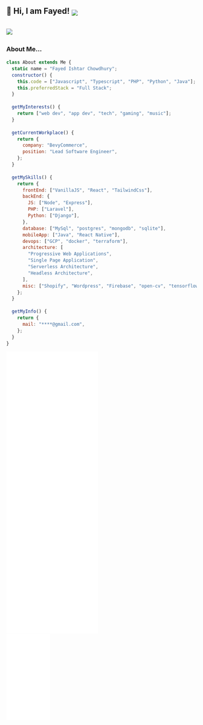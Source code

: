 <h2>👋 Hi, I am Fayed! <img src="https://user-images.githubusercontent.com/6520701/239780509-2be00c62-aac6-46cf-bfff-e7d62b436aee.gif" width="30" style="vertical-align:text-bottom;"> </h2> 
<h2><img width="250" src="https://user-images.githubusercontent.com/6520701/239781678-2041a7ef-c779-4f95-b21c-eef5234d6681.gif"></h2>

### About Me...

```javascript
class About extends Me {
  static name = "Fayed Ishtar Chowdhury";
  constructor() {
    this.code = ["Javascript", "Typescript", "PHP", "Python", "Java"];
    this.preferredStack = "Full Stack";
  }
  
  getMyInterests() {
    return ["web dev", "app dev", "tech", "gaming", "music"];
  }
  
  getCurrentWorkplace() {
    return {
      company: "BevyCommerce",
      position: "Lead Software Engineer",
    };
  }
  
  getMySkills() {
    return {
      frontEnd: ["VanillaJS", "React", "TailwindCss"],
      backEnd: {
        JS: ["Node", "Express"],
        PHP: ["Laravel"],
        Python: ["Django"],
      },
      database: ["MySql", "postgres", "mongodb", "sqlite"],
      mobileApp: ["Java", "React Native"],
      devops: ["GCP", "docker", "terraform"],
      architecture: [
        "Progressive Web Applications",
        "Single Page Application",
        "Serverless Architecture",
        "Headless Architecture",
      ],
      misc: ["Shopify", "Wordpress", "Firebase", "open-cv", "tensorflow"],
    };
  }
  
  getMyInfo() {
    return {
      mail: "****@gmail.com",
    };
  }
}

```

<!--START_SECTION:waka-->
<!--END_SECTION:waka-->


<div style="display:flex">
  <div style="width:48%"><img src="/github-metrics.svg" alt="Metrics left" width="100%"></span>
  <div style="width:48%"><img src="/github-metrics-right.svg" alt="Metrics right" width="100%"></span>
</div>


